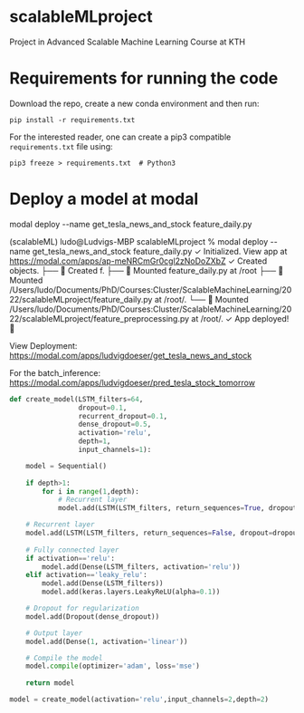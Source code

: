 # scalableMLproject
Project in Advanced Scalable Machine Learning Course at KTH

# Requirements for running the code

Download the repo, create a new conda environment and then run:

```
pip install -r requirements.txt
```

For the interested reader, one can create a pip3 compatible `requirements.txt` file using:

```
pip3 freeze > requirements.txt  # Python3
```

# Deploy a model at modal

modal deploy --name get_tesla_news_and_stock feature_daily.py

(scalableML) ludo@Ludvigs-MBP scalableMLproject % modal deploy --name get_tesla_news_and_stock feature_daily.py
✓ Initialized. View app at https://modal.com/apps/ap-meNRCmGr0cgl2zNoDoZXbZ
✓ Created objects.
├── 🔨 Created f.
├── 🔨 Mounted feature_daily.py at /root
├── 🔨 Mounted /Users/ludo/Documents/PhD/Courses:Cluster/ScalableMachineLearning/2022/scalableMLproject/feature_daily.py at /root/.
└── 🔨 Mounted /Users/ludo/Documents/PhD/Courses:Cluster/ScalableMachineLearning/2022/scalableMLproject/feature_preprocessing.py at /root/.
✓ App deployed! 🎉

View Deployment: https://modal.com/apps/ludvigdoeser/get_tesla_news_and_stock

For the batch_inference: https://modal.com/apps/ludvigdoeser/pred_tesla_stock_tomorrow 

```python
def create_model(LSTM_filters=64,
                 dropout=0.1,
                 recurrent_dropout=0.1,
                 dense_dropout=0.5,
                 activation='relu',
                 depth=1,
                 input_channels=1):

    model = Sequential()
    
    if depth>1:
        for i in range(1,depth):
            # Recurrent layer
            model.add(LSTM(LSTM_filters, return_sequences=True, dropout=dropout, recurrent_dropout=recurrent_dropout,input_shape=(timelag, input_channels)))

    # Recurrent layer
    model.add(LSTM(LSTM_filters, return_sequences=False, dropout=dropout, recurrent_dropout=recurrent_dropout, input_shape=(timelag, input_channels)))
    
    # Fully connected layer
    if activation=='relu':
        model.add(Dense(LSTM_filters, activation='relu'))
    elif activation=='leaky_relu':
        model.add(Dense(LSTM_filters))
        model.add(keras.layers.LeakyReLU(alpha=0.1))

    # Dropout for regularization
    model.add(Dropout(dense_dropout))

    # Output layer
    model.add(Dense(1, activation='linear'))

    # Compile the model
    model.compile(optimizer='adam', loss='mse')
    
    return model

model = create_model(activation='relu',input_channels=2,depth=2)
```

